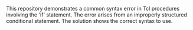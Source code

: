 This repository demonstrates a common syntax error in Tcl procedures involving the 'if' statement. The error arises from an improperly structured conditional statement. The solution shows the correct syntax to use.